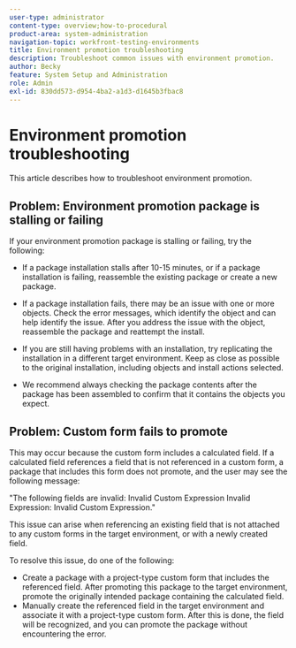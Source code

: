 ```yaml
---
user-type: administrator
content-type: overview;how-to-procedural
product-area: system-administration
navigation-topic: workfront-testing-environments
title: Environment promotion troubleshooting
description: Troubleshoot common issues with environment promotion.
author: Becky
feature: System Setup and Administration
role: Admin
exl-id: 830dd573-d954-4ba2-a1d3-d1645b3fbac8
---
```

# Environment promotion troubleshooting

This article describes how to troubleshoot environment promotion.

## Problem: Environment promotion package is stalling or failing

If your environment promotion package is stalling or failing, try the following:

* If a package installation stalls after 10-15 minutes, or if a package installation is failing, reassemble the existing package or create a new package.

* If a package installation fails, there may be an issue with one or more objects. Check the error messages, which identify the object and can help identify the issue. After you address the issue with the object, reassemble the package and reattempt the install.

* If you are still having problems with an installation, try replicating the installation in a different target environment. Keep as close as possible to the original installation, including objects and install actions selected.

* We recommend always checking the package contents after the package has been assembled to confirm that it contains the objects you expect.


## Problem: Custom form fails to promote

This may occur because the custom form includes a calculated field. If a calculated field references a field that is not referenced in a custom form, a package that includes this form does not promote, and the user may see the following message:

"The following fields are invalid: Invalid Custom Expression Invalid Expression: Invalid Custom Expression."

This issue can arise when referencing an existing field that is not attached to any custom forms in the target environment, or with a newly created field.

To resolve this issue, do one of the following:

* Create a package with a project-type custom form that includes the referenced field. After promoting this package to the target environment, promote the originally intended package containing the calculated field.
* Manually create the referenced field in the target environment and associate it with a project-type custom form. After this is done, the field will be recognized, and you can promote the package without encountering the error.
